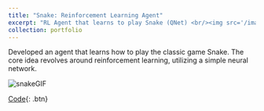 ```yaml
---
title: "Snake: Reinforcement Learning Agent"
excerpt: "RL Agent that learns to play Snake (QNet) <br/><img src='/images/SnakeAI.png'>"
collection: portfolio
---
```

Developed an agent that learns how to play the classic game Snake. The core idea revolves around reinforcement learning, utilizing a simple neural network.

![snakeGIF](https://github.com/fernando-ml/LearningLeap/assets/45270620/051aa0d8-69e9-42f6-b62f-0b11f59fe780)

[Code](https://github.com/fernando-ml/LearningLeap/tree/main/SnakeRL){: .btn}